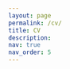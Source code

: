 ```yaml
---
layout: page
permalink: /cv/
title: CV
description:
nav: true
nav_order: 5
---
```


<object data="/assets/pdf/Rhodes_CV.pdf" width="1000" height="1000" type='application/pdf'></object>
